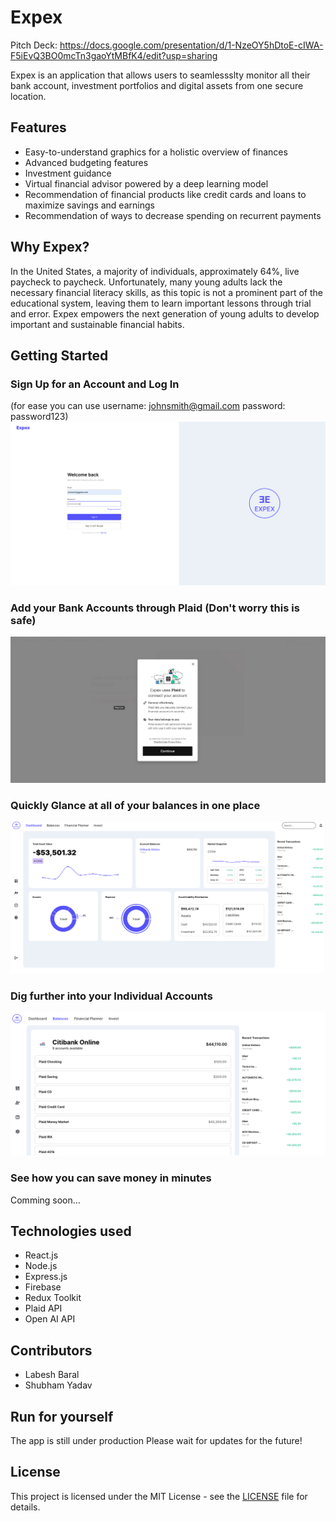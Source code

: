 
# Expex

Pitch Deck: https://docs.google.com/presentation/d/1-NzeOY5hDtoE-cIWA-F5iEvQ3BO0mcTn3gaoYtMBfK4/edit?usp=sharing


Expex is an application that allows users to seamlessslty monitor all their bank account, investment portfolios and digital assets from one secure location. 

## Features

- Easy-to-understand graphics for a holistic overview of finances
- Advanced budgeting features
- Investment guidance
- Virtual financial advisor powered by a deep learning model
- Recommendation of financial products like credit cards and loans to maximize savings and earnings
- Recommendation of ways to decrease spending on recurrent payments

## Why Expex?

In the United States, a majority of individuals, approximately 64%, live paycheck to paycheck. Unfortunately, many young adults lack the necessary financial literacy skills, as this topic is not a prominent part of the educational system, leaving them to learn important lessons through trial and error. Expex empowers the next generation of young adults to develop important and sustainable financial habits.


## Getting Started

### Sign Up for an Account and Log In 
(for ease you can use username: johnsmith@gmail.com password: password123)
![Log in](public/assets/readme/readMe-login.png)

### Add your Bank Accounts through Plaid (Don't worry this is safe)
![Plaid](public/assets/readme/readMe-plaid.png)

### Quickly Glance at all of your balances in one place
![Dashboard](public/assets/readme/readMe-dashboard.png)

### Dig further into your Individual Accounts
![Balances](public/assets/readme/readMe-balances.png)

### See how you can save money in minutes
Comming soon...






## Technologies used

- React.js
- Node.js
- Express.js
- Firebase
- Redux Toolkit
- Plaid API
- Open AI API

## Contributors

- Labesh Baral
- Shubham Yadav



## Run for yourself
The app is still under production
Please wait for updates for the future!


## License

This project is licensed under the MIT License - see the [LICENSE](LICENSE) file for details.

